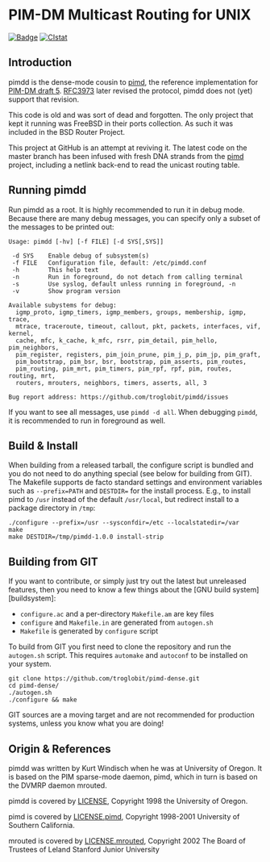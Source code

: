 PIM-DM Multicast Routing for UNIX
=================================
[![Badge][]][License] [![CIstat][]][Travis]

Introduction
------------

pimdd is the dense-mode cousin to [pimd][], the reference implementation
for [PIM-DM draft 5][draft].  [RFC3973][] later revised the protocol,
pimdd does not (yet) support that revision.

This code is old and was sort of dead and forgotten.  The only project
that kept it running was FreeBSD in their ports collection.  As such it
was included in the BSD Router Project.

This project at GitHub is an attempt at reviving it.  The latest code on
the master branch has been infused with fresh DNA strands from the
[pimd][] project, including a netlink back-end to read the unicast
routing table.


Running pimdd
-------------

Run pimdd as a root.  It is highly recommended to run it in debug mode.
Because there are many debug messages, you can specify only a subset of
the messages to be printed out:

```
Usage: pimdd [-hv] [-f FILE] [-d SYS[,SYS]]

 -d SYS    Enable debug of subsystem(s)
 -f FILE   Configuration file, default: /etc/pimdd.conf
 -h        This help text
 -n        Run in foreground, do not detach from calling terminal
 -s        Use syslog, default unless running in foreground, -n
 -v        Show program version

Available subystems for debug:
  igmp_proto, igmp_timers, igmp_members, groups, membership, igmp, trace, 
  mtrace, traceroute, timeout, callout, pkt, packets, interfaces, vif, kernel, 
  cache, mfc, k_cache, k_mfc, rsrr, pim_detail, pim_hello, pim_neighbors, 
  pim_register, registers, pim_join_prune, pim_j_p, pim_jp, pim_graft, 
  pim_bootstrap, pim_bsr, bsr, bootstrap, pim_asserts, pim_routes, 
  pim_routing, pim_mrt, pim_timers, pim_rpf, rpf, pim, routes, routing, mrt, 
  routers, mrouters, neighbors, timers, asserts, all, 3

Bug report address: https://github.com/troglobit/pimdd/issues
```

If you want to see all messages, use `pimdd -d all`.  When debugging
`pimdd`, it is recommended to run in foreground as well.


Build & Install
---------------

When building from a released tarball, the configure script is bundled
and you do not need to do anything special (see below for building from
GIT).  The Makefile supports de facto standard settings and environment
variables such as `--prefix=PATH` and `DESTDIR=` for the install
process.  E.g., to install pimd to `/usr` instead of the default
`/usr/local`, but redirect install to a package directory in `/tmp`:

    ./configure --prefix=/usr --sysconfdir=/etc --localstatedir=/var
	make
    make DESTDIR=/tmp/pimdd-1.0.0 install-strip


Building from GIT
-----------------

If you want to contribute, or simply just try out the latest but
unreleased features, then you need to know a few things about the
[GNU build system][buildsystem]:

- `configure.ac` and a per-directory `Makefile.am` are key files
- `configure` and `Makefile.in` are generated from `autogen.sh`
- `Makefile` is generated by `configure` script

To build from GIT you first need to clone the repository and run the
`autogen.sh` script.  This requires `automake` and `autoconf` to be
installed on your system.

    git clone https://github.com/troglobit/pimd-dense.git
    cd pimd-dense/
    ./autogen.sh
    ./configure && make

GIT sources are a moving target and are not recommended for production
systems, unless you know what you are doing!


Origin & References
-------------------

pimdd was written by Kurt Windisch when he was at University of Oregon.
It is based on the PIM sparse-mode daemon, pimd, which in turn is based
on the DVMRP daemon mrouted.

pimdd is covered by [LICENSE](LICENSE), Copyright 1998 the University of
Oregon.

pimd is covered by [LICENSE.pimd](doc/LICENSE.pimd), Copyright 1998-2001
University of Southern California.

mrouted is covered by [LICENSE.mrouted](doc/LICENSE.mrouted), Copyright
2002 The Board of Trustees of Leland Stanford Junior University

[pimd]:    https://github.com/troglobit/pimd
[draft]:   https://tools.ietf.org/html/draft-ietf-idmr-pim-dm-spec-05
[RFC3973]: https://tools.ietf.org/html/rfc3973
[License]: https://en.wikipedia.org/wiki/BSD_licenses
[Badge]:   https://img.shields.io/badge/License-BSD%204--Clause-blue.svg
[Travis]:  https://travis-ci.org/troglobit/pimd-dense
[CIstat]:  https://travis-ci.org/troglobit/pimd-dense.png?branch=master
